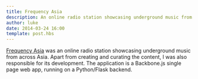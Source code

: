 ```yaml
---
title: Frequency Asia
description: An online radio station showcasing underground music from across Asia
author: luke
date: 2014-03-24 16:00
template: post.hbs
---
```


[Frequency Asia](http://www.frequency.asia) was an online radio station showcasing underground music from across Asia. Apart from creating and curating the content, I was also responsible for its development.
The application is a Backbone.js single page web app, running on a Python/Flask backend.

